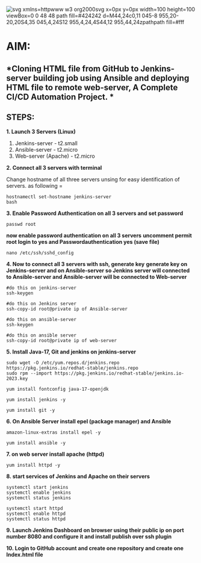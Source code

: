 ![svg xmlns=httpwww w3 org2000svg x=0px y=0px width=100 height=100 viewBox=0 0 48 48 path fill=#424242 d=M44,24c0,11 045-8 955,20-20,20S4,35 045,4,24S12 955,4,24,4S44,12 955,44,24zpathpath fill=#fff](https://github.com/user-attachments/assets/10734933-7c0f-4df2-a0b3-d7f96f58f1e5)


# AIM: 
## *Cloning HTML file from GitHub to Jenkins-server building job using Ansible and deploying HTML file to remote web-server, A Complete CI/CD Automation Project. *

## STEPS:
**1. Launch 3 Servers (Linux)**
   1) Jenkins-server - t2.small
   2) Ansible-server - t2.micro
   3) Web-server (Apache) - t2.micro

**2. Connect all 3 servers with terminal**

 Change hostname of all three servers unsing for easy identification of servers. as following = 
```
hostnamectl set-hostname jenkins-server
bash
```
**3. Enable Password Authentication on all 3 servers and set password**
```
passwd root
```
**now enable password authentication on all 3 servers**
**uncomment permit root login to yes and Passwordauthentication yes (save file)**
```
nano /etc/ssh/sshd_config
```
**4. Now to connect all 3 servers with ssh, generate key**
**generate key on Jenkins-server and on Ansible-server so Jenkins server will connected to Ansible-server and Ansible-server will be connected to Web-server**
```
#do this on jenkins-server
ssh-keygen
```
```
#do this on Jenkins server
ssh-copy-id root@private ip of Ansible-server
```
```
#do this on ansible-server
ssh-keygen
```
```
#do this on ansible server
ssh-copy-id root@private ip of web-server
```
**5. Install Java-17, Git and jenkins on jenkins-server**
```
sudo wget -O /etc/yum.repos.d/jenkins.repo https://pkg.jenkins.io/redhat-stable/jenkins.repo
sudo rpm --import https://pkg.jenkins.io/redhat-stable/jenkins.io-2023.key
```

```
yum install fontconfig java-17-openjdk
```

```
yum install jenkins -y
```

```
yum install git -y
```
**6. On Ansible Server install epel (package manager) and Ansible**

```
amazon-linux-extras install epel -y
```

```
yum install ansible -y
```
**7. on web server install apache (httpd)**
```
yum install httpd -y
```
**8. start services of Jenkins and Apache on their servers**
```
systemctl start jenkins
systemctl enable jenkins
systemctl status jenkins
```

```
systemctl start httpd
systemctl enable httpd
systemctl status httpd
```

**9. Launch Jenkins Dashboard on browser using their public ip on port number 8080 and configure it and install publish over ssh plugin**

**10. Login to GitHub account and create one repository and create one Index.html file**


